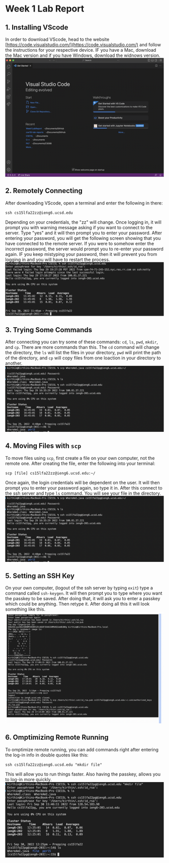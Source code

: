 # Week 1 Lab Report
## 1. Installing VScode
In order to download VScode, head to the website [https://code.visualstudio.com/](https://code.visualstudio.com/) and follow the instructions for your respective device. IF you have a Mac, download the Mac version and if you have Windows, download the widnows version. ![Image](vscode.png)
## 2. Remotely Connecting
After downloading VScode, open a terminal and enter the following in there:
```
ssh cs15lfa22zz@ieng6.ucsd.edu
```
Depending on your credentials, the "zz" will change. Once logging in, it will prompt you with warning message asking if you want to connect to the server. Type "yes" and it will then prompt you to enter your password. After entering your password, you will get the following screen showing that you have connected to the remote server. If you were to somehow enter the incorrect password, the server would prompt you to re-enter your password again. IF you keep mistyping your password, then it will prevent you from logging in and you will have to restart the process. 
![Image](remotelyconnecting.png)
## 3. Trying Some Commands
After connecting you can try some of these commands: `cd`, `ls`, `pwd`, `mkdir`, and `cp`. There are more commands than this. The `cd` command will change the directory, the `ls` will list the files in your directory, `pwd` will print the path of the directory, and `cp` will copy files from one loaction in your directory to another. 
![Image](commands.png)
## 4. Moving Files with `scp`
To move files using `scp`, first create a file on your own computer, not the remote one. After creating the file, enter the following into your terminal:
```
scp [file] cs15lfa22zz@ieng6.ucsd.edu:~/
```
Once again, the login credentials will be dependent on the user. It will then prompt you to enter your password again, so type it in. After this connect to the ssh server and type `ls` command. You will see your file in the directory. 
![Image](commands.png)
## 5. Setting an SSH Key
On your own computer, (logout of the ssh server by typing `exit`) type a command called `ssh-keygen`. It will then prompt you to type where you want the passkey to be saved. After doing that, it will ask you to enter a passkey which could be anything. Then retype it. After doing all this it will look something like this. 
![Image](passkey.png)
## 6. Omptimizing Remote Running 
To omptimize remote running, you can add commands right after entering the log-in info in double quotes like this:
```
ssh cs15lfa22zz@ieng6.ucsd.edu "mkdir file"
```
This will allow you to run things faster. Also having the passkey, allows you to log-in more quickly. 
![Image](optimize.png)

